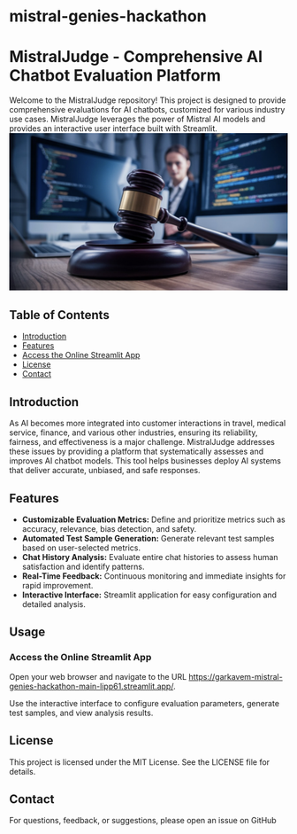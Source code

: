 # mistral-genies-hackathon
# MistralJudge - Comprehensive AI Chatbot Evaluation Platform

Welcome to the MistralJudge repository! This project is designed to provide comprehensive evaluations for AI chatbots, customized for various industry use cases. MistralJudge leverages the power of Mistral AI models and provides an interactive user interface built with Streamlit.
![alt text](https://github.com/judymath/mistral-genies-hackathon/blob/main/mistraljudge.png)

## Table of Contents

- [Introduction](#introduction)
- [Features](#features)
- [Access the Online Streamlit App](#usage)
- [License](#license)
- [Contact](#contact)

## Introduction

As AI becomes more integrated into customer interactions in travel, medical service, finance, and various other industries, ensuring its reliability, fairness, and effectiveness is a major challenge. MistralJudge addresses these issues by providing a platform that systematically assesses and improves AI chatbot models. This tool helps businesses deploy AI systems that deliver accurate, unbiased, and safe responses.

## Features

- **Customizable Evaluation Metrics:** Define and prioritize metrics such as accuracy, relevance, bias detection, and safety.
- **Automated Test Sample Generation:** Generate relevant test samples based on user-selected metrics.
- **Chat History Analysis:** Evaluate entire chat histories to assess human satisfaction and identify patterns.
- **Real-Time Feedback:** Continuous monitoring and immediate insights for rapid improvement.
- **Interactive Interface:** Streamlit application for easy configuration and detailed analysis.


## Usage 
### Access the Online Streamlit App
Open your web browser and navigate to the URL https://garkavem-mistral-genies-hackathon-main-lipp61.streamlit.app/.

Use the interactive interface to configure evaluation parameters, generate test samples, and view analysis results.

## License

This project is licensed under the MIT License. See the LICENSE file for details.

## Contact

For questions, feedback, or suggestions, please open an issue on GitHub 

